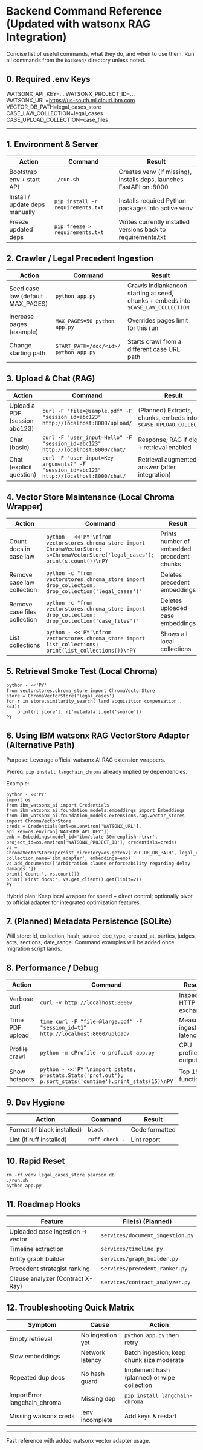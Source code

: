 # Backend Command Reference (Updated with watsonx RAG Integration)

Concise list of useful commands, what they do, and when to use them. Run all commands from the `backend/` directory unless noted.

## 0. Required .env Keys
WATSONX_API_KEY=...
WATSONX_PROJECT_ID=...
WATSONX_URL=https://us-south.ml.cloud.ibm.com
VECTOR_DB_PATH=legal_cases_store
CASE_LAW_COLLECTION=legal_cases
CASE_UPLOAD_COLLECTION=case_files

---
## 1. Environment & Server
| Action | Command | Result |
|--------|---------|--------|
| Bootstrap env + start API | `./run.sh` | Creates venv (if missing), installs deps, launches FastAPI on :8000 |
| Install / update deps manually | `pip install -r requirements.txt` | Installs required Python packages into active venv |
| Freeze updated deps | `pip freeze > requirements.txt` | Writes currently installed versions back to requirements.txt |

## 2. Crawler / Legal Precedent Ingestion
| Action | Command | Result |
|--------|---------|--------|
| Seed case law (default MAX_PAGES) | `python app.py` | Crawls indiankanoon starting at seed, chunks + embeds into `$CASE_LAW_COLLECTION` |
| Increase pages (example) | `MAX_PAGES=50 python app.py` | Overrides pages limit for this run |
| Change starting path | `START_PATH=/doc/<id>/ python app.py` | Starts crawl from a different case URL path |

## 3. Upload & Chat (RAG)
| Action | Command | Result |
|--------|---------|--------|
| Upload a PDF (session abc123) | `curl -F "file=@sample.pdf" -F "session_id=abc123" http://localhost:8000/upload/` | (Planned) Extracts, chunks, embeds into `$CASE_UPLOAD_COLLECTION` |
| Chat (basic) | `curl -F "user_input=Hello" -F "session_id=abc123" http://localhost:8000/chat/` | Response; RAG if digest + retrieval enabled |
| Chat (explicit question) | `curl -F "user_input=Key arguments?" -F "session_id=abc123" http://localhost:8000/chat/` | Retrieval augmented answer (after integration) |

## 4. Vector Store Maintenance (Local Chroma Wrapper)
| Action | Command | Result |
|--------|---------|--------|
| Count docs in case law | `python - <<'PY'\nfrom vectorstores.chroma_store import ChromaVectorStore; s=ChromaVectorStore('legal_cases'); print(s.count())\nPY` | Prints number of embedded precedent chunks |
| Remove case law collection | `python -c "from vectorstores.chroma_store import drop_collection; drop_collection('legal_cases')"` | Deletes precedent embeddings |
| Remove case files collection | `python -c "from vectorstores.chroma_store import drop_collection; drop_collection('case_files')"` | Deletes uploaded case embeddings |
| List collections | `python - <<'PY'\nfrom vectorstores.chroma_store import list_collections; print(list_collections())\nPY` | Shows all local collections |

## 5. Retrieval Smoke Test (Local Chroma)
```
python - <<'PY'
from vectorstores.chroma_store import ChromaVectorStore
store = ChromaVectorStore('legal_cases')
for r in store.similarity_search('land acquisition compensation', k=3):
    print(r['score'], r['metadata'].get('source'))
PY
```

## 6. Using IBM watsonx RAG VectorStore Adapter (Alternative Path)
Purpose: Leverage official watsonx AI RAG extension wrappers.

Prereq: `pip install langchain_chroma` already implied by dependencies.

Example:
```
python - <<'PY'
import os
from ibm_watsonx_ai import Credentials
from ibm_watsonx_ai.foundation_models.embeddings import Embeddings
from ibm_watsonx_ai.foundation_models.extensions.rag.vector_stores import ChromaVectorStore
creds = Credentials(url=os.environ['WATSONX_URL'], api_key=os.environ['WATSONX_API_KEY'])
emb = Embeddings(model_id='ibm/slate-30m-english-rtrvr', project_id=os.environ['WATSONX_PROJECT_ID'], credentials=creds)
vs = ChromaVectorStore(persist_directory=os.getenv('VECTOR_DB_PATH','legal_cases_store'), collection_name='ibm_adapter', embeddings=emb)
vs.add_documents(['Arbitration clause enforceability regarding delay damages.'])
print('Count:', vs.count())
print('First docs:', vs.get_client().get(limit=2))
PY
```

Hybrid plan: Keep local wrapper for speed + direct control; optionally pivot to official adapter for integrated optimization features.

## 7. (Planned) Metadata Persistence (SQLite)
Will store: id, collection, hash, source, doc_type, created_at, parties, judges, acts, sections, date_range.
Command examples will be added once migration script lands.

## 8. Performance / Debug
| Action | Command | Result |
|--------|---------|--------|
| Verbose curl | `curl -v http://localhost:8000/` | Inspect HTTP exchange |
| Time PDF upload | `time curl -F "file=@large.pdf" -F "session_id=t1" http://localhost:8000/upload/` | Measures ingestion latency |
| Profile crawl | `python -m cProfile -o prof.out app.py` | CPU profile output |
| Show hotspots | `python - <<'PY'\nimport pstats; p=pstats.Stats('prof.out'); p.sort_stats('cumtime').print_stats(15)\nPY` | Top 15 functions |

## 9. Dev Hygiene
| Action | Command | Result |
|--------|---------|--------|
| Format (if black installed) | `black .` | Code formatted |
| Lint (if ruff installed) | `ruff check .` | Lint report |

## 10. Rapid Reset
```
rm -rf venv legal_cases_store pearson.db
./run.sh
python app.py
```

## 11. Roadmap Hooks
| Feature | File(s) (Planned) |
|---------|------------------|
| Uploaded case ingestion -> vector | `services/document_ingestion.py` |
| Timeline extraction | `services/timeline.py` |
| Entity graph builder | `services/graph_builder.py` |
| Precedent strategist ranking | `services/precedent_ranker.py` |
| Clause analyzer (Contract X-Ray) | `services/contract_analyzer.py` |

## 12. Troubleshooting Quick Matrix
| Symptom | Cause | Action |
|---------|-------|--------|
| Empty retrieval | No ingestion yet | `python app.py` then retry |
| Slow embeddings | Network latency | Batch ingestion; keep chunk size moderate |
| Repeated dup docs | No hash guard | Implement hash (planned) or wipe collection |
| ImportError langchain_chroma | Missing dep | `pip install langchain-chroma` |
| Missing watsonx creds | .env incomplete | Add keys & restart |

---
Fast reference with added watsonx vector adapter usage.
